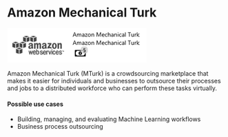 # Amazon Mechanical Turk



![](../assets/41.png)

Amazon Mechanical Turk \(MTurk\) is a crowdsourcing marketplace that makes it easier for individuals and businesses to outsource their processes and jobs to a distributed workforce who can perform these tasks virtually.

#### Possible use cases

* Building, managing, and evaluating Machine Learning workflows
* Business process outsourcing

